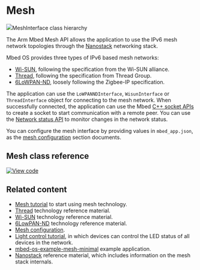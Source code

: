 <h1 id="mesh-api">Mesh</h1>

<span class="images">![](https://os.mbed.com/docs/development/mbed-os-api-doxy/class_mesh_interface.png)<span>MeshInterface class hierarchy</span></span>

The Arm Mbed Mesh API allows the application to use the IPv6 mesh network topologies through the [Nanostack](../reference/nanostack-introduction-tech.html) networking stack. 

Mbed OS provides three types of IPv6 based mesh networks:

- [Wi-SUN](../reference/wisun-tech.html), following the specification from the Wi-SUN alliance.
- [Thread](../reference/thread-tech.html), following the specification from Thread Group.
- [6LoWPAN-ND](../reference/6LoWPAN-ND-tech.html), loosely following the Zigbee-IP specification.

The application can use the `LoWPANNDInterface`, `WisunInterface` or `ThreadInterface` object for connecting to the mesh network. When successfully connected, the application can use the Mbed [C++ socket APIs](network-socket.html) to create a socket to start communication with a remote peer. You can use the [Network status API](network-status.html) to monitor changes in the network status.

You can configure the mesh interface by providing values in `mbed_app.json`, as the [mesh configuration](../reference/configuration-mesh.html) section documents.

## Mesh class reference

[![View code](https://www.mbed.com/embed/?type=library)](https://os.mbed.com/docs/development/mbed-os-api-doxy/class_mesh_interface.html)

## Related content

- [Mesh tutorial](../tutorials/mesh-tutorial.html) to start using mesh technology.
- [Thread](../reference/thread-tech.html) technology reference material.
- [Wi-SUN](../reference/wisun-tech.html) technology reference material.
- [6LowPAN-ND](../reference/6LoWPAN-ND-tech.html) technology reference material.
- [Mesh configuration](../reference/configuration-mesh.html).
- [Light control tutorial](../tutorials/light-control.html), in which devices can control the LED status of all devices in the network.
- [mbed-os-example-mesh-minimal](https://github.com/ARMmbed/mbed-os-example-mesh-minimal) example application.
- [Nanostack](../reference/nanostack-introduction-tech.html) reference material, which includes information on the mesh stack internals.
